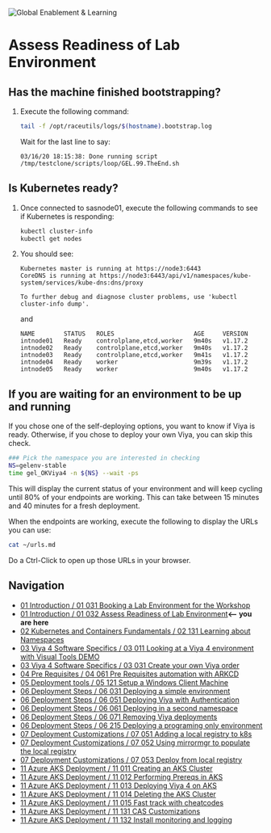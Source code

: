 ![Global Enablement & Learning](https://gelgitlab.race.sas.com/GEL/utilities/writing-content-in-markdown/-/raw/master/img/gel_banner_logo_tech-partners.jpg)

# Assess Readiness of Lab Environment

## Has the machine finished bootstrapping?

1. Execute the following command:

    ```sh
    tail -f /opt/raceutils/logs/$(hostname).bootstrap.log
    ```

    Wait for the last line to say:

    ```log
    03/16/20 18:15:38: Done running script /tmp/testclone/scripts/loop/GEL.99.TheEnd.sh
    ```

## Is Kubernetes ready?

1. Once connected to sasnode01, execute the following commands to see if Kubernetes is responding:

    ```sh
    kubectl cluster-info
    kubectl get nodes

    ```

1. You should see:

    ```log
    Kubernetes master is running at https://node3:6443
    CoreDNS is running at https://node3:6443/api/v1/namespaces/kube-system/services/kube-dns:dns/proxy

    To further debug and diagnose cluster problems, use 'kubectl cluster-info dump'.

    ```

    and

    ```log
    NAME        STATUS   ROLES                      AGE     VERSION
    intnode01   Ready    controlplane,etcd,worker   9m40s   v1.17.2
    intnode02   Ready    controlplane,etcd,worker   9m40s   v1.17.2
    intnode03   Ready    controlplane,etcd,worker   9m41s   v1.17.2
    intnode04   Ready    worker                     9m39s   v1.17.2
    intnode05   Ready    worker                     9m40s   v1.17.2
    ```

## If you are waiting for an environment to be up and running

If you chose one of the self-deploying options, you want to know if Viya is ready.
Otherwise, if you chose to deploy your own Viya, you can skip this check.

```sh
### Pick the namespace you are interested in checking
NS=gelenv-stable
time gel_OKViya4 -n ${NS} --wait -ps
```

This will display the current status of your environment and will keep cycling until 80% of your endpoints are working.
This can take between 15 minutes and 40 minutes for a fresh deployment.

When the endpoints are working, execute the following to display the URLs you can use:

```sh
cat ~/urls.md
```

Do a Ctrl-Click to open up those URLs in your browser.

## Navigation

<!-- startnav -->
* [01 Introduction / 01 031 Booking a Lab Environment for the Workshop](/01_Introduction/01_031_Booking_a_Lab_Environment_for_the_Workshop.md)
* [01 Introduction / 01 032 Assess Readiness of Lab Environment](/01_Introduction/01_032_Assess_Readiness_of_Lab_Environment.md)**<-- you are here**
* [02 Kubernetes and Containers Fundamentals / 02 131 Learning about Namespaces](/02_Kubernetes_and_Containers_Fundamentals/02_131_Learning_about_Namespaces.md)
* [03 Viya 4 Software Specifics / 03 011 Looking at a Viya 4 environment with Visual Tools DEMO](/03_Viya_4_Software_Specifics/03_011_Looking_at_a_Viya_4_environment_with_Visual_Tools_DEMO.md)
* [03 Viya 4 Software Specifics / 03 031 Create your own Viya order](/03_Viya_4_Software_Specifics/03_031_Create_your_own_Viya_order.md)
* [04 Pre Requisites / 04 061 Pre Requisites automation with ARKCD](/04_Pre-Requisites/04_061_Pre-Requisites_automation_with_ARKCD.md)
* [05 Deployment tools / 05 121 Setup a Windows Client Machine](/05_Deployment_tools/05_121_Setup_a_Windows_Client_Machine.md)
* [06 Deployment Steps / 06 031 Deploying a simple environment](/06_Deployment_Steps/06_031_Deploying_a_simple_environment.md)
* [06 Deployment Steps / 06 051 Deploying Viya with Authentication](/06_Deployment_Steps/06_051_Deploying_Viya_with_Authentication.md)
* [06 Deployment Steps / 06 061 Deploying in a second namespace](/06_Deployment_Steps/06_061_Deploying_in_a_second_namespace.md)
* [06 Deployment Steps / 06 071 Removing Viya deployments](/06_Deployment_Steps/06_071_Removing_Viya_deployments.md)
* [06 Deployment Steps / 06 215 Deploying a programing only environment](/06_Deployment_Steps/06_215_Deploying_a_programing-only_environment.md)
* [07 Deployment Customizations / 07 051 Adding a local registry to k8s](/07_Deployment_Customizations/07_051_Adding_a_local_registry_to_k8s.md)
* [07 Deployment Customizations / 07 052 Using mirrormgr to populate the local registry](/07_Deployment_Customizations/07_052_Using_mirrormgr_to_populate_the_local_registry.md)
* [07 Deployment Customizations / 07 053 Deploy from local registry](/07_Deployment_Customizations/07_053_Deploy_from_local_registry.md)
* [11 Azure AKS Deployment / 11 011 Creating an AKS Cluster](/11_Azure_AKS_Deployment/11_011_Creating_an_AKS_Cluster.md)
* [11 Azure AKS Deployment / 11 012 Performing Prereqs in AKS](/11_Azure_AKS_Deployment/11_012_Performing_Prereqs_in_AKS.md)
* [11 Azure AKS Deployment / 11 013 Deploying Viya 4 on AKS](/11_Azure_AKS_Deployment/11_013_Deploying_Viya_4_on_AKS.md)
* [11 Azure AKS Deployment / 11 014 Deleting the AKS Cluster](/11_Azure_AKS_Deployment/11_014_Deleting_the_AKS_Cluster.md)
* [11 Azure AKS Deployment / 11 015 Fast track with cheatcodes](/11_Azure_AKS_Deployment/11_015_Fast_track_with_cheatcodes.md)
* [11 Azure AKS Deployment / 11 131 CAS Customizations](/11_Azure_AKS_Deployment/11_131_CAS_Customizations.md)
* [11 Azure AKS Deployment / 11 132 Install monitoring and logging](/11_Azure_AKS_Deployment/11_132_Install_monitoring_and_logging.md)
<!-- endnav -->
